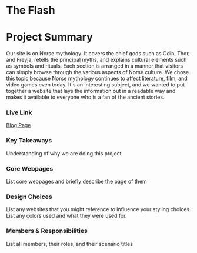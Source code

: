 # The Flash

# Project Summary
Our site is on Norse mythology. It covers the chief gods such as Odin, Thor, and Freyja, retells the principal myths, and explains cultural elements such as symbols and rituals. Each section is arranged in a manner that visitors can simply browse through the various aspects of Norse culture.
We chose this topic because Norse mythology continues to affect literature, film, and video games even today. It's an interesting subject, and we wanted to put together a website that lays the information out in a readable way and makes it available to everyone who is a fan of the ancient stories.

### Live Link

[Blog Page](https://{username}.github.io/{reponame}/homework-2)  

### Key Takeaways

Understanding of why we are doing this project

### Core Webpages

List core webpages and briefly describe the page of them

### Design Choices 

List any websites that you might reference to influence your styling choices. List any colors used and what they were used for.

### Members & Responsibilities

List all members, their roles, and their scenario titles